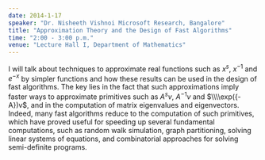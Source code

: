 ```yaml
---
date: 2014-1-17
speaker: "Dr. Nisheeth Vishnoi Microsoft Research, Bangalore"
title: "Approximation Theory and the Design of Fast Algorithms"
time: "2:00 - 3:00 p.m." 
venue: "Lecture Hall I, Department of Mathematics"
---
```

I will talk about techniques to approximate real functions such as $x^s,$ $x^{-1}$ and $e^{-x}$ by simpler functions and how these results can be used in the design of fast algorithms. The key lies in the fact that such approximations imply faster ways to approximate primitives such as $A^sv,$ $A^{-1}v$ and $\\\\exp({-A})v$, and in the computation of matrix eigenvalues and eigenvectors. Indeed, many fast algorithms reduce to the computation of such primitives, which have proved useful for speeding up several fundamental computations, such as random walk simulation, graph partitioning, solving linear systems of equations, and combinatorial approaches for solving semi-definite programs.
